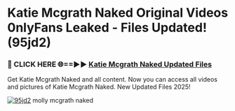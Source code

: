 # Katie Mcgrath Naked Original Videos 0nlyFans Leaked - Files Updated! (95jd2)

<h3>🔴 CLICK HERE 🌐==►► <a href="https://tinyurl.com/yckcrads" rel="nofollow">Katie Mcgrath Naked Updated Files</a></h3>

Get Katie Mcgrath Naked and all content. Now you can access all videos and pictures of Katie Mcgrath Naked. New Updated Files 2025!

[![95jd2](https://i.imgur.com/hpKpOFt.gif)](https://tinyurl.com/yckcrads)
molly mcgrath naked